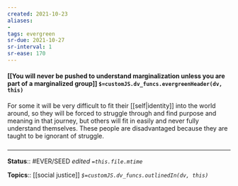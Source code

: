 ```yaml
---
created: 2021-10-23
aliases:
- 
tags: evergreen
sr-due: 2021-10-27
sr-interval: 1
sr-ease: 170
---
```

#### [[You will never be pushed to understand marginalization unless you are part of a marginalized group]] `$=customJS.dv_funcs.evergreenHeader(dv, this)`

For some it will be very difficult to fit their [[self|identity]] into the world around, so they will be forced to struggle through and find purpose and meaning in that journey, but others will fit in easily and never fully understand themselves. These people are disadvantaged because they are taught to be ignorant of struggle.

### <hr class="footnote"/>

**Status**:: #EVER/SEED
*edited `=this.file.mtime`*

**Topics**:: [[social justice]]
*`$=customJS.dv_funcs.outlinedIn(dv, this)`*


